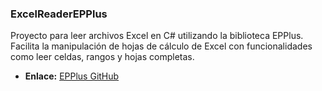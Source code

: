 ### ExcelReaderEPPlus

Proyecto para leer archivos Excel en C# utilizando la biblioteca EPPlus. Facilita la manipulación de hojas de cálculo de Excel con funcionalidades como leer celdas, rangos y hojas completas.
- **Enlace:** [EPPlus GitHub](https://github.com/EPPlusSoftware/EPPlus)

